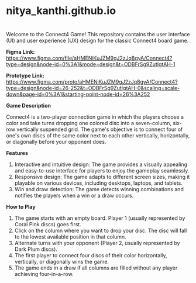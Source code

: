 # nitya_kanthi.github.io

#
Welcome to the Connect4 Game! This repository contains the user interface (UI) and user experience (UX) design for the classic Connect4 board game.

**Figma Link:** https://www.figma.com/file/aHMENiKuJZM9gJ2zJq8gyA/Connect4?type=design&node-id=0%3A1&mode=design&t=ODBFrSg9ZutIgtAH-1 

**Prototype Link:** https://www.figma.com/proto/aHMENiKuJZM9gJ2zJq8gyA/Connect4?type=design&node-id=26-252&t=ODBFrSg9ZutIgtAH-0&scaling=scale-down&page-id=0%3A1&starting-point-node-id=26%3A252 

**Game Description**

Connect4 is a two-player connection game in which the players choose a color and take turns dropping one colored disc into a seven-column, six-row vertically suspended grid. The game's objective is to connect four of one's own discs of the same color next to each other vertically, horizontally, or diagonally before your opponent does.

**Features**
1. Interactive and intuitive design: The game provides a visually appealing and easy-to-use interface for players to enjoy the gameplay seamlessly.
2. Responsive design: The game adapts to different screen sizes, making it playable on various devices, including desktops, laptops, and tablets.
3. Win and draw detection: The game detects winning combinations and notifies the players when a win or a draw occurs.

**How to Play**
1.	The game starts with an empty board. Player 1 (usually represented by Coral Pink discs) goes first.
2.	Click on the column where you want to drop your disc. The disc will fall to the lowest available position in that column.
3.	Alternate turns with your opponent (Player 2, usually represented by Dark Plum discs).
4.	The first player to connect four discs of their color horizontally, vertically, or diagonally wins the game.
5.	The game ends in a draw if all columns are filled without any player achieving four-in-a-row.

